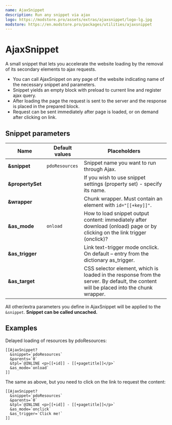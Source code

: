 ```yaml
---
name: AjaxSnippet
description: Run any snippet via ajax
logo: https://modstore.pro/assets/extras/ajaxsnippet/logo-lg.jpg
modstore: https://en.modstore.pro/packages/utilities/ajaxsnippet
---
```

# AjaxSnippet

A small snippet that lets you accelerate the website loading by the removal of its secondary elements to ajax requests.

- You can call AjaxSnippet on any page of the website indicating name of the necessary snippet and parameters.
- Snippet yields an empty block with preload to current line and register ajax query.
- After loading the page the request is sent to the server and the response is placed in the prepared block.
- Request can be sent immediately after page is loaded, or on demand after clicking on link.

## Snippet parameters

| Name             | Default values | Placeholders                                                                                                                          |
|------------------|----------------|---------------------------------------------------------------------------------------------------------------------------------------|
| **&snippet**     | `pdoResources` | Snippet name you want to run through Ajax.                                                                                            |
| **&propertySet** |                | If you wish to use snippet settings (property set) - specify its name.                                                                |
| **&wrapper**     |                | Chunk wrapper. Must contain an element with `id="[[+key]]"`.                                                                          |
| **&as_mode**     | `onload`       | How to load snippet output content: immediately after download (onload) page or by clicking on the link trigger (onclick)?            |
| **&as_trigger**  |                | Link text-trigger mode onclick. On default – entry from the dictionary as_trigger.                                                    |
| **&as_target**   |                | CSS selector element, which is loaded in the response from the server. By default, the content will be placed into the chunk wrapper. |

All other/extra parameters you define in AjaxSnippet will be applied to the `&snippet`. **Snippet can be called uncached.**

## Examples

Delayed loading of resources by pdoResources:

```modx
[[AjaxSnippet?
  &snippet=`pdoResources`
  &parents=`0`
  &tpl=`@INLINE <p>[[+id]] - [[+pagetitle]]</p>`
  &as_mode=`onload`
]]
```

The same as above, but you need to click on the link to request the content:

```modx
[[AjaxSnippet?
  &snippet=`pdoResources`
  &parents=`0`
  &tpl=`@INLINE <p>[[+id]] - [[+pagetitle]]</p>`
  &as_mode=`onclick`
  &as_trigger=`Click me!`
]]
```

<!-- History of a page changes is loading [on the documentation site](http://docs.modx.pro) through AjaxSnippet. -->
